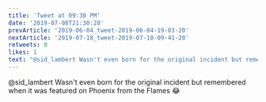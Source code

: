```yaml
---
title: 'Tweet at 09:30 PM'
date: '2019-07-08T21:30:28'
prevArticle: '2019-06-04_tweet-2019-06-04-19-03-20'
nextArticle: '2019-07-18_tweet-2019-07-18-09-41-28'
retweets: 0
likes: 1
text: "@sid_lambert Wasn't even born for the original incident but remembered when it was featured on Phoenix from the Flames 😂"
---
```

@sid_lambert Wasn't even born for the original incident but remembered when it was featured on Phoenix from the Flames 😂